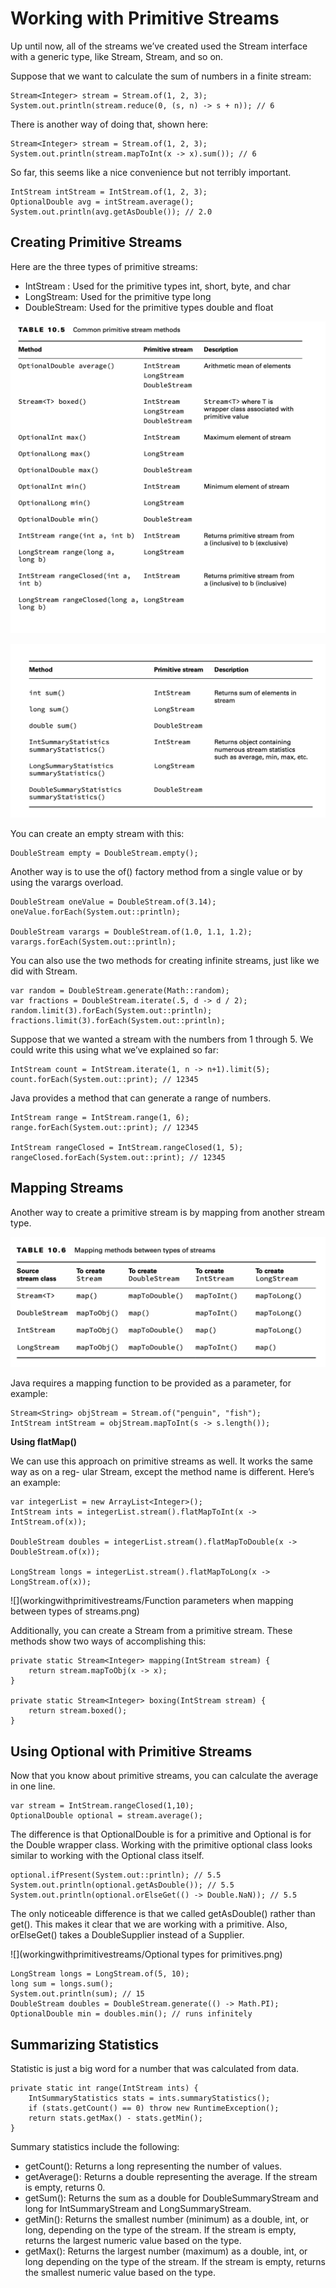 # Working with Primitive Streams

Up until now, all of the streams we’ve created used the Stream interface with a generic type, like Stream<String>,
Stream<Integer>, and so on.

Suppose that we want to calculate the sum of numbers in a finite stream:

    Stream<Integer> stream = Stream.of(1, 2, 3); 
    System.out.println(stream.reduce(0, (s, n) -> s + n)); // 6

There is another way of doing that, shown here:

    Stream<Integer> stream = Stream.of(1, 2, 3); 
    System.out.println(stream.mapToInt(x -> x).sum()); // 6

So far, this seems like a nice convenience but not terribly important.

    IntStream intStream = IntStream.of(1, 2, 3); 
    OptionalDouble avg = intStream.average(); 
    System.out.println(avg.getAsDouble()); // 2.0

## Creating Primitive Streams

Here are the three types of primitive streams:

- IntStream : Used for the primitive types int, short, byte, and char
- LongStream: Used for the primitive type long
- DoubleStream: Used for the primitive types double and float

![](workingwithprimitivestreams/Common-primitive-stream-methods.png)

![](workingwithprimitivestreams/Common-primivite-stream-methods-2.png)

You can create an empty stream with this:

    DoubleStream empty = DoubleStream.empty();

Another way is to use the of() factory method from a single value or by using the
varargs overload.

    DoubleStream oneValue = DoubleStream.of(3.14); 
    oneValue.forEach(System.out::println);

    DoubleStream varargs = DoubleStream.of(1.0, 1.1, 1.2); 
    varargs.forEach(System.out::println);

You can also use the two methods for creating infinite streams, just like we did with Stream.

    var random = DoubleStream.generate(Math::random);
    var fractions = DoubleStream.iterate(.5, d -> d / 2); 
    random.limit(3).forEach(System.out::println); 
    fractions.limit(3).forEach(System.out::println);

Suppose that we wanted a stream with the numbers from 1 through 5. We could write this using what we’ve explained so
far:

    IntStream count = IntStream.iterate(1, n -> n+1).limit(5); 
    count.forEach(System.out::print); // 12345

Java provides a method that can generate a range of numbers.

    IntStream range = IntStream.range(1, 6); 
    range.forEach(System.out::print); // 12345

    IntStream rangeClosed = IntStream.rangeClosed(1, 5); 
    rangeClosed.forEach(System.out::print); // 12345

## Mapping Streams

Another way to create a primitive stream is by mapping from another stream type.

![](workingwithprimitivestreams/Mapping-methods-between-types-of-streams.png)

Java requires a mapping function to be provided as a parameter, for example:

    Stream<String> objStream = Stream.of("penguin", "fish"); 
    IntStream intStream = objStream.mapToInt(s -> s.length()); 

**Using flatMap()**

We can use this approach on primitive streams as well. It works the same way as on a reg- ular Stream, except the method
name is different. Here’s an example:

    var integerList = new ArrayList<Integer>(); 
    IntStream ints = integerList.stream().flatMapToInt(x -> IntStream.of(x)); 
    
    DoubleStream doubles = integerList.stream().flatMapToDouble(x -> DoubleStream.of(x)); 

    LongStream longs = integerList.stream().flatMapToLong(x -> LongStream.of(x));

![](workingwithprimitivestreams/Function parameters when mapping between types of streams.png)

Additionally, you can create a Stream from a primitive stream. These methods show two ways of accomplishing this:

    private static Stream<Integer> mapping(IntStream stream) { 
        return stream.mapToObj(x -> x);
    }
    
    private static Stream<Integer> boxing(IntStream stream) { 
        return stream.boxed();
    }

## Using Optional with Primitive Streams

Now that you know about primitive streams, you can calculate the average in one line.

    var stream = IntStream.rangeClosed(1,10); 
    OptionalDouble optional = stream.average();

The difference is that OptionalDouble is for a primitive and Optional<Double> is for the Double wrapper class. Working
with the primitive optional class looks similar to working with the Optional class itself.

    optional.ifPresent(System.out::println); // 5.5 
    System.out.println(optional.getAsDouble()); // 5.5 
    System.out.println(optional.orElseGet(() -> Double.NaN)); // 5.5

The only noticeable difference is that we called getAsDouble() rather than get(). This makes it clear that we are
working with a primitive. Also, orElseGet() takes a DoubleSupplier instead of a Supplier.

![](workingwithprimitivestreams/Optional types for primitives.png)

    LongStream longs = LongStream.of(5, 10);
    long sum = longs.sum();
    System.out.println(sum); // 15
    DoubleStream doubles = DoubleStream.generate(() -> Math.PI);
    OptionalDouble min = doubles.min(); // runs infinitely

## Summarizing Statistics

Statistic is just a big word for a number that was calculated from data.

    private static int range(IntStream ints) {
        IntSummaryStatistics stats = ints.summaryStatistics();
        if (stats.getCount() == 0) throw new RuntimeException();
        return stats.getMax() - stats.getMin();
    }

Summary statistics include the following:

- getCount(): Returns a long representing the number of values.
- getAverage(): Returns a double representing the average. If the stream is empty, returns 0.
- getSum(): Returns the sum as a double for DoubleSummaryStream and long for IntSummaryStream and LongSummaryStream.
- getMin(): Returns the smallest number (minimum) as a double, int, or long, depending on the type of the stream. If the
  stream is empty, returns the largest numeric value based on the type.
- getMax(): Returns the largest number (maximum) as a double, int, or long depending on the type of the stream. If the
  stream is empty, returns the smallest numeric value based on the type.